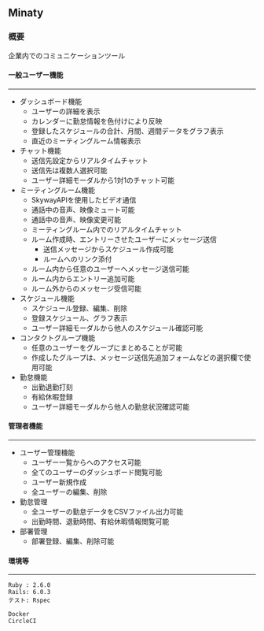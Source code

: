 ## Minaty

### 概要

企業内でのコミュニケーションツール

#### 一般ユーザー機能
---
- ダッシュボード機能
  - ユーザーの詳細を表示
  - カレンダーに勤怠情報を色付けにより反映
  - 登録したスケジュールの合計、月間、週間データをグラフ表示
  - 直近のミーティングルーム情報表示
- チャット機能
  - 送信先設定からリアルタイムチャット
  - 送信先は複数人選択可能
  - ユーザー詳細モーダルから1対1のチャット可能
- ミーティングルーム機能
  - SkywayAPIを使用したビデオ通信
  - 通話中の音声、映像ミュート可能
  - 通話中の音声、映像変更可能
  - ミーティングルーム内でのリアルタイムチャット
  - ルーム作成時、エントリーさせたユーザーにメッセージ送信
    - 送信メッセージからスケジュール作成可能
    - ルームへのリンク添付
  - ルーム内から任意のユーザーへメッセージ送信可能
  - ルーム内からエントリー追加可能
  - ルーム外からのメッセージ受信可能
- スケジュール機能
  - スケジュール登録、編集、削除
  - 登録スケジュール、グラフ表示
  - ユーザー詳細モーダルから他人のスケジュール確認可能
- コンタクトグループ機能
  - 任意のユーザーをグループにまとめることが可能
  - 作成したグループは、メッセージ送信先追加フォームなどの選択欄で使用可能
- 勤怠機能
  - 出勤退勤打刻
  - 有給休暇登録
  - ユーザー詳細モーダルから他人の勤怠状況確認可能

#### 管理者機能
---
- ユーザー管理機能
  - ユーザー一覧からへのアクセス可能
  - 全てのユーザーのダッシュボード閲覧可能
  - ユーザー新規作成
  - 全ユーザーの編集、削除
- 勤怠管理
  - 全ユーザーの勤怠データをCSVファイル出力可能
  - 出勤時間、退勤時間、有給休暇情報閲覧可能
- 部署管理
  - 部署登録、編集、削除可能

#### 環境等
---
```
Ruby : 2.6.0
Rails: 6.0.3
テスト: Rspec

Docker
CircleCI
``` 
